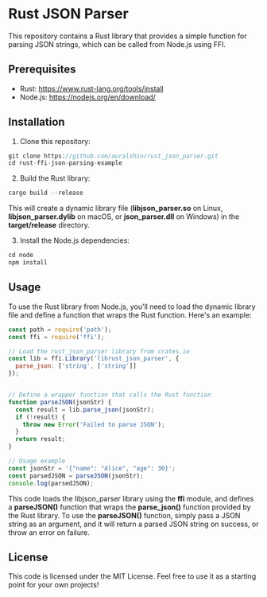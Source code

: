 # Rust JSON Parser
This repository contains a Rust library that provides a simple function for parsing JSON strings, which can be called from Node.js using FFI.

## Prerequisites
 - Rust: https://www.rust-lang.org/tools/install
 - Node.js: https://nodejs.org/en/download/
## Installation
1. Clone this repository:

```js
git clone https://github.com/auralshin/rust_json_parser.git
cd rust-ffi-json-parsing-example
```
2. Build the Rust library:
```js
cargo build --release
```
This will create a dynamic library file (**libjson_parser.so** on Linux, **libjson_parser.dylib** on macOS, or **json_parser.dll** on Windows) in the **target/release** directory.

3. Install the Node.js dependencies:

```js
cd node
npm install
```
## Usage
To use the Rust library from Node.js, you'll need to load the dynamic library file and define a function that wraps the Rust function. Here's an example:
```js
const path = require('path');
const ffi = require('ffi');

// Load the rust_json_parser library from crates.io
const lib = ffi.Library('librust_json_parser', {
  parse_json: ['string', ['string']]
});


// Define a wrapper function that calls the Rust function
function parseJSON(jsonStr) {
  const result = lib.parse_json(jsonStr);
  if (!result) {
    throw new Error('Failed to parse JSON');
  }
  return result;
}

// Usage example
const jsonStr = '{"name": "Alice", "age": 30}';
const parsedJSON = parseJSON(jsonStr);
console.log(parsedJSON);

```
This code loads the libjson_parser library using the **ffi** module, and defines a **parseJSON()** function that wraps the **parse_json()** function provided by the Rust library. To use the **parseJSON()** function, simply pass a JSON string as an argument, and it will return a parsed JSON string on success, or throw an error on failure.

## License
This code is licensed under the MIT License. Feel free to use it as a starting point for your own projects!
